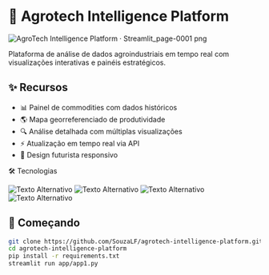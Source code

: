# 🌱 Agrotech Intelligence Platform

![AgroTech Intelligence Platform · Streamlit_page-0001 png](https://github.com/user-attachments/assets/fe668260-e90a-4c49-a33d-0c0d320cf4cf)

Plataforma de análise de dados agroindustriais em tempo real com visualizações interativas e painéis estratégicos.

## ✨ Recursos

- 📊 Painel de commodities com dados históricos
- 🌎 Mapa georreferenciado de produtividade
- 🔍 Análise detalhada com múltiplas visualizações
- ⚡ Atualização em tempo real via API
- 🎨 Design futurista responsivo

🛠 Tecnologias

<img src="[URL_da_Imagem](https://img.shields.io/badge/Python-3.9+-blue?logo=python)" alt="Texto Alternativo">
<img src="[URL_da_Imagem](https://img.shields.io/badge/Streamlit-1.22+-FF4B4B?logo=streamlit)" alt="Texto Alternativo">
<img src="[URL_da_Imagem](https://img.shields.io/badge/Plotly-5.10+-3F4F75?logo=plotly)" alt="Texto Alternativo">
<img src="[URL_da_Imagem](https://img.shields.io/badge/Pandas-1.5+-150458?logo=pandas)" alt="Texto Alternativo">

## 🚀 Começando

```bash
git clone https://github.com/SouzaLF/agrotech-intelligence-platform.git
cd agrotech-intelligence-platform
pip install -r requirements.txt
streamlit run app/app1.py
